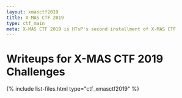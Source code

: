 ```yaml
---
layout: xmasctf2019
title: X-MAS CTF 2019
type: ctf_main
meta: X-MAS CTF 2019 is HTsP's second installment of X-MAS CTF
---
```



# Writeups for X-MAS CTF 2019 Challenges
{% include list-files.html type="ctf_xmasctf2019" %}


